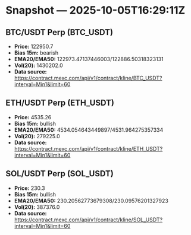 # Snapshot — 2025-10-05T16:29:11Z

## BTC/USDT Perp (BTC_USDT)
- **Price:** 122950.7
- **Bias 15m:** bearish
- **EMA20/EMA50:** 122973.47137446003/122886.50318323131
- **Vol(20):** 1430202.0
- **Data source:** https://contract.mexc.com/api/v1/contract/kline/BTC_USDT?interval=Min1&limit=60

## ETH/USDT Perp (ETH_USDT)
- **Price:** 4535.26
- **Bias 15m:** bullish
- **EMA20/EMA50:** 4534.054643449897/4531.964275357334
- **Vol(20):** 279225.0
- **Data source:** https://contract.mexc.com/api/v1/contract/kline/ETH_USDT?interval=Min1&limit=60

## SOL/USDT Perp (SOL_USDT)
- **Price:** 230.3
- **Bias 15m:** bullish
- **EMA20/EMA50:** 230.20562773679308/230.09576201327923
- **Vol(20):** 387376.0
- **Data source:** https://contract.mexc.com/api/v1/contract/kline/SOL_USDT?interval=Min1&limit=60
